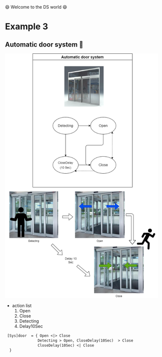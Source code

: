 :smile: Welcome to the DS world  :smile:
# Example 3

## Automatic door system :door:


 ![AAA](./ex3.dio.png)
 
  - action list 
    1. Open
    2. Close
    3. Detecting
    3. Delay10Sec

```
 [Sys]door  = { Open <|> Close
               Detecting > Open, CloseDelay(10Sec)  > Close
               CloseDelay(10Sec) <| Close
  }
```
